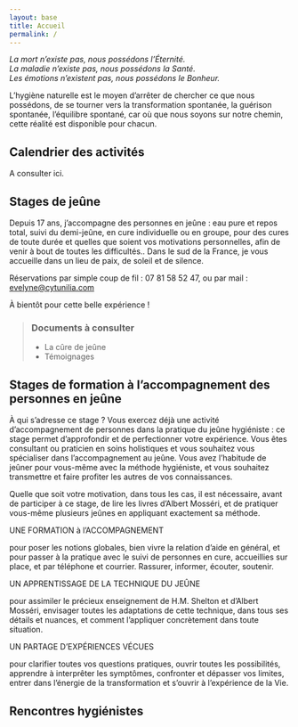 ```yaml
---
layout: base
title: Accueil
permalink: /
---
```


*La mort n’existe pas, nous possédons l’Éternité.  
La maladie n’existe pas, nous possédons la Santé.  
Les émotions n’existent pas, nous possédons le Bonheur.*

L’hygiène naturelle est le moyen d’arrêter de chercher ce que nous possédons, de se tourner vers la transformation spontanée, la guérison spontanée, l’équilibre spontané, car où que nous soyons sur notre chemin, cette réalité est disponible pour chacun.


## Calendrier des activités

A consulter ici.


## Stages de jeûne

Depuis 17 ans, j’accompagne des personnes en jeûne : eau pure et repos total, suivi du demi-jeûne, en cure individuelle ou en groupe, pour des cures de toute durée et quelles que soient vos motivations personnelles, afin de venir à bout de toutes les difficultés..
Dans le sud de la France, je vous accueille dans un lieu de paix, de soleil et de silence.

Réservations par simple coup de fil : 07 81 58 52 47, ou par mail : evelyne@cytunilia.com

À bientôt pour cette belle expérience !

>### Documents à consulter
>* La cûre de jeûne
>* Témoignages


## Stages de formation à l’accompagnement des personnes en jeûne

À qui s’adresse ce stage ?
Vous exercez déjà une activité d’accompagnement de personnes dans la pratique du jeûne hygiéniste : ce stage permet d’approfondir et de perfectionner votre expérience.
Vous êtes consultant ou praticien en soins holistiques et vous souhaitez vous spécialiser dans l’accompagnement au jeûne.
Vous avez l’habitude de jeûner pour vous-même avec la méthode hygiéniste, et vous souhaitez transmettre et faire profiter les autres de vos connaissances.

Quelle que soit votre motivation, dans tous les cas, il est nécessaire, avant de participer à ce stage, de lire les livres d’Albert Mosséri, et de pratiquer vous-même plusieurs jeûnes en appliquant exactement sa méthode.

UNE FORMATION à l’ACCOMPAGNEMENT

pour poser les notions globales, bien vivre la relation d’aide en général, et pour passer à la pratique avec le suivi de personnes en cure, accueillies sur place, et par téléphone et courrier. Rassurer, informer, écouter, soutenir.

UN APPRENTISSAGE DE LA TECHNIQUE DU JEÛNE

pour assimiler le précieux enseignement de H.M. Shelton et d’Albert Mosséri, envisager toutes les adaptations de cette technique, dans tous ses détails et nuances, et comment l’appliquer concrètement dans toute situation.

UN PARTAGE D’EXPÉRIENCES VÉCUES

pour clarifier toutes vos questions pratiques, ouvrir toutes les possibilités, apprendre à interprêter les symptômes, confronter et dépasser vos limites, entrer dans l’énergie de la transformation et s’ouvrir à l’expérience de la Vie.




## Rencontres hygiénistes




